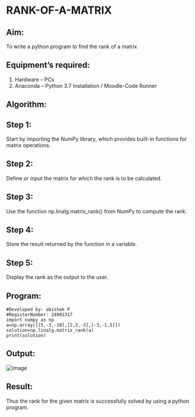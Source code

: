 # RANK-OF-A-MATRIX
## Aim:
To write a python program to find the rank of a matrix
## Equipment’s required:
1. 	Hardware – PCs
2. 	Anaconda – Python 3.7 Installation / Moodle-Code Runner
## Algorithm:
## Step 1:
Start by importing the NumPy library, which provides built-in functions for matrix operations.

## Step 2:
Define or input the matrix for which the rank is to be calculated.

## Step 3:
Use the function np.linalg.matrix_rank() from NumPy to compute the rank.

## Step 4:
Store the result returned by the function in a variable.

## Step 5:
Display the rank as the output to the user.
## Program:
```
#Developed by: abishek P
#RegisterNumber: 24901317
import numpy as np
a=np.array([[5,-3,-10],[2,2,-3],[-3,-1,5]])
solution=np.linalg.matrix_rank(a)
print(solution)
```
## Output:
![image](https://github.com/user-attachments/assets/4037e4b8-75c2-467c-85ed-ec039f0d5f78)

## Result:
Thus the rank for the given matrix is successfully solved by  using a python program.

